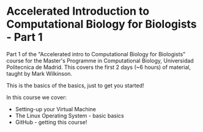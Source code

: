 # Accelerated Introduction to Computational Biology for Biologists - Part 1

Part 1 of the "Accelerated intro to Computational Biology for Biologists" course for the Master's Programme in Computational Biology, Universidad Politecnica de Madrid.  This covers the first 2 days (~6 hours) of material, taught by Mark Wilkinson.

This is the basics of the basics, just to get you started!

In this course we cover:
   * Setting-up your Virtual Machine
   * The Linux Operating System - basic basics
   * GitHub - getting this course!

